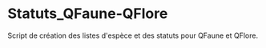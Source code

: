 # Statuts_QFaune-QFlore
 Script de création des listes d'espèce et des statuts pour QFaune et QFlore.
